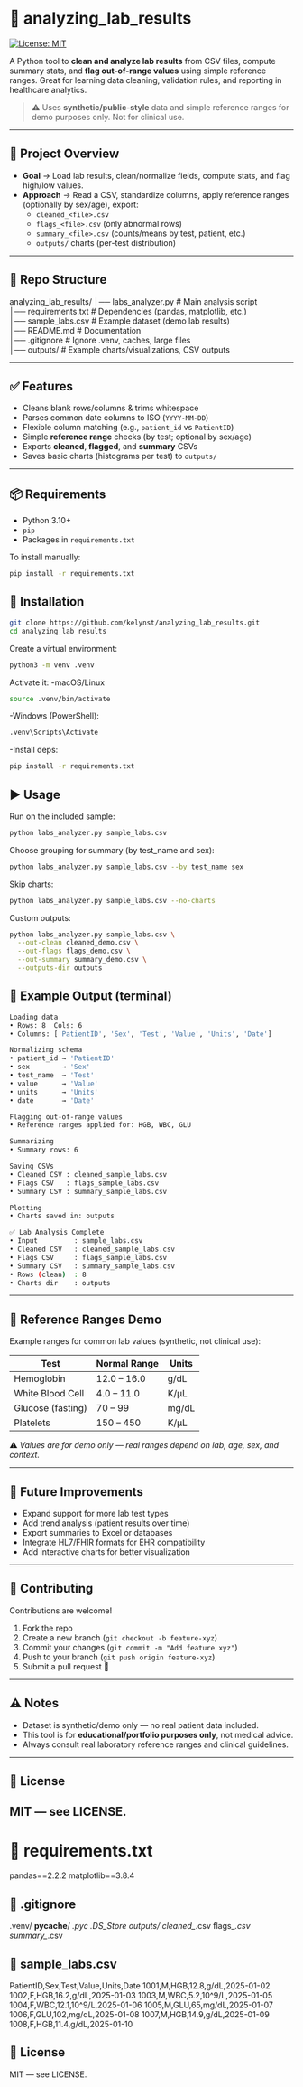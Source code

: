 # 🧪 analyzing_lab_results  
[![License: MIT](https://img.shields.io/badge/License-MIT-yellow.svg)](https://opensource.org/licenses/MIT)

A Python tool to **clean and analyze lab results** from CSV files, compute summary stats, and **flag out-of-range values** using simple reference ranges. Great for learning data cleaning, validation rules, and reporting in healthcare analytics.

> ⚠️ Uses **synthetic/public-style** data and simple reference ranges for demo purposes only. Not for clinical use.

---

## 📌 Project Overview
- **Goal** → Load lab results, clean/normalize fields, compute stats, and flag high/low values.
- **Approach** → Read a CSV, standardize columns, apply reference ranges (optionally by sex/age), export:
  - `cleaned_<file>.csv`
  - `flags_<file>.csv` (only abnormal rows)
  - `summary_<file>.csv` (counts/means by test, patient, etc.)
  - `outputs/` charts (per-test distribution)

---

## 📂 Repo Structure
analyzing_lab_results/
│── labs_analyzer.py       # Main analysis script  
│── requirements.txt       # Dependencies (pandas, matplotlib, etc.)  
│── sample_labs.csv        # Example dataset (demo lab results)  
│── README.md              # Documentation  
│── .gitignore             # Ignore .venv, caches, large files  
│── outputs/               # Example charts/visualizations, CSV outputs  

---

## ✅ Features
- Cleans blank rows/columns & trims whitespace  
- Parses common date columns to ISO (`YYYY-MM-DD`)  
- Flexible column matching (e.g., `patient_id` vs `PatientID`)  
- Simple **reference range** checks (by test; optional by sex/age)  
- Exports **cleaned**, **flagged**, and **summary** CSVs  
- Saves basic charts (histograms per test) to `outputs/`  

---

## 📦 Requirements
- Python 3.10+  
- `pip`  
- Packages in `requirements.txt`

To install manually:
```bash
pip install -r requirements.txt
```

## 🚀 Installation
```bash
git clone https://github.com/kelynst/analyzing_lab_results.git
cd analyzing_lab_results
```
Create a virtual environment:
```bash
python3 -m venv .venv
```
Activate it:
-macOS/Linux
```bash
source .venv/bin/activate
```
-Windows (PowerShell):
```bash
.venv\Scripts\Activate
```
-Install deps:
```bash
pip install -r requirements.txt
```

## ▶️ Usage
Run on the included sample:
```bash
python labs_analyzer.py sample_labs.csv
```
Choose grouping for summary (by test_name and sex):
```bash
python labs_analyzer.py sample_labs.csv --by test_name sex
```
Skip charts:
```bash
python labs_analyzer.py sample_labs.csv --no-charts
```
Custom outputs:
```bash
python labs_analyzer.py sample_labs.csv \
  --out-clean cleaned_demo.csv \
  --out-flags flags_demo.csv \
  --out-summary summary_demo.csv \
  --outputs-dir outputs
  ```

## 📝 Example Output (terminal)
```bash
Loading data
• Rows: 8  Cols: 6
• Columns: ['PatientID', 'Sex', 'Test', 'Value', 'Units', 'Date']

Normalizing schema
• patient_id → 'PatientID'
• sex        → 'Sex'
• test_name  → 'Test'
• value      → 'Value'
• units      → 'Units'
• date       → 'Date'

Flagging out-of-range values
• Reference ranges applied for: HGB, WBC, GLU

Summarizing
• Summary rows: 6

Saving CSVs
• Cleaned CSV : cleaned_sample_labs.csv
• Flags CSV   : flags_sample_labs.csv
• Summary CSV : summary_sample_labs.csv

Plotting
• Charts saved in: outputs

✅ Lab Analysis Complete
• Input         : sample_labs.csv
• Cleaned CSV   : cleaned_sample_labs.csv
• Flags CSV     : flags_sample_labs.csv
• Summary CSV   : summary_sample_labs.csv
• Rows (clean)  : 8
• Charts dir    : outputs
```
---

## 🧪 Reference Ranges Demo  
Example ranges for common lab values (synthetic, not clinical use):  

| Test            | Normal Range        | Units  |
|-----------------|---------------------|--------|
| Hemoglobin      | 12.0 – 16.0         | g/dL   |
| White Blood Cell| 4.0 – 11.0          | K/µL   |
| Glucose (fasting)| 70 – 99            | mg/dL  |
| Platelets       | 150 – 450           | K/µL   |

⚠️ *Values are for demo only — real ranges depend on lab, age, sex, and context.*  

---

## 🔮 Future Improvements  
- Expand support for more lab test types  
- Add trend analysis (patient results over time)  
- Export summaries to Excel or databases  
- Integrate HL7/FHIR formats for EHR compatibility  
- Add interactive charts for better visualization  

---

## 🤝 Contributing  
Contributions are welcome!  
1. Fork the repo  
2. Create a new branch (`git checkout -b feature-xyz`)  
3. Commit your changes (`git commit -m "Add feature xyz"`)  
4. Push to your branch (`git push origin feature-xyz`)  
5. Submit a pull request 🎉  

---

## ⚠️ Notes  
- Dataset is synthetic/demo only — no real patient data included.  
- This tool is for **educational/portfolio purposes only**, not medical advice.  
- Always consult real laboratory reference ranges and clinical guidelines.  

---

## 📜 License
MIT — see LICENSE.
---

# 📄 requirements.txt
pandas==2.2.2
matplotlib==3.8.4

## 🙈 .gitignore
.venv/
__pycache__/
*.pyc
.DS_Store
outputs/
cleaned_*.csv
flags_*.csv
summary_*.csv

## 🧪 sample_labs.csv
PatientID,Sex,Test,Value,Units,Date
1001,M,HGB,12.8,g/dL,2025-01-02
1002,F,HGB,16.2,g/dL,2025-01-03
1003,M,WBC,5.2,10^9/L,2025-01-05
1004,F,WBC,12.1,10^9/L,2025-01-06
1005,M,GLU,65,mg/dL,2025-01-07
1006,F,GLU,102,mg/dL,2025-01-08
1007,M,HGB,14.9,g/dL,2025-01-09
1008,F,HGB,11.4,g/dL,2025-01-10

## 📜 License
MIT — see LICENSE.